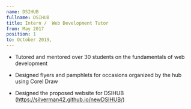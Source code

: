 ```yaml
---
name: DSIHUB
fullname: DSIHUB
title: Intern /  Web Development Tutor
from: May 2017
position: 1
to: October 2019,
---
```


- Tutored and mentored over 30 students on the fundamentals of web development

- Designed flyers and pamphlets for occasions organized by the hub using Corel Draw

- Designed the proposed website for DSIHUB (https://silverman42.github.io/newDSIHUB/)
